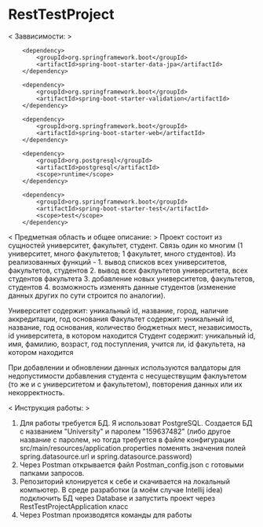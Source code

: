 # RestTestProject
< Заввисимости: >

		<dependency>
			<groupId>org.springframework.boot</groupId>
			<artifactId>spring-boot-starter-data-jpa</artifactId>
		</dependency>
    
		<dependency>
			<groupId>org.springframework.boot</groupId>
			<artifactId>spring-boot-starter-validation</artifactId>
		</dependency>
    
		<dependency>
			<groupId>org.springframework.boot</groupId>
			<artifactId>spring-boot-starter-web</artifactId>
		</dependency>

		<dependency>
			<groupId>org.postgresql</groupId>
			<artifactId>postgresql</artifactId>
			<scope>runtime</scope>
		</dependency>
    
		<dependency>
			<groupId>org.springframework.boot</groupId>
			<artifactId>spring-boot-starter-test</artifactId>
			<scope>test</scope>
		</dependency>

< Предметная область и общее описание: >
Проект состоит из сущностей университет, факультет, студент. Связь один ко многим (1 университет, много факультетов; 1 факультет, много студентов). Из реализованных функций - 1. вывод списков всех университетов, факультетов, студентов 2. вывод всех факлуьтетов университета, всех студентов факультета 3. добавление новых университетов, факультетов, студентов 4. возможность изменять данные студентов (изменение данных других по сути строится по аналогии). 

Университет содержит:
уникальный id, название, город, наличие аккредитации, год основания
Факультет содержит:
уникальный id, название, год основания, количество бюджетных мест, независимость, id университета, в котором находится
Студент содержит:
уникальный id, имя, фамилию, возраст, год поступления, учится ли, id факультета, на котором находится

При добавлении и обновлении данных используются валдаторы для недопустимости добавления студента с несуществущим факлуьтетом (то же и с университетом и факультетом), повторения данных или их некорректность.

< Инструкция работы: >
1. Для работы требуется БД. Я использоват PostgreSQL. Создается БД с названием "University" и паролем "159637482" (либо другое название с паролем, но тогда требуется в файле конфигурации src/main/resources/application.properties поменять значения полей spring.datasource.url и spring.datasource.password) 
2. Через Postman открывается файл Postman_config.json с готовыми папками запросов.
3. Репозиторий клонируется к себе и скачивается на локальный компьютер. В среде разработки (а моём случае Intellij idea) подключить БД через Database и запустить проект через RestTestProjectApplication класс
4. Через Postman производятся команды для работы
